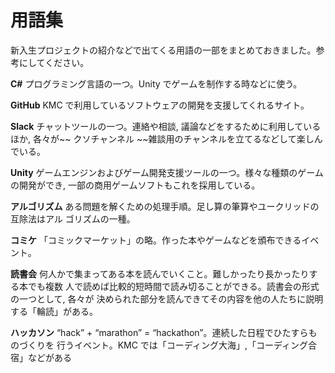 # 用語集

新入生プロジェクトの紹介などで出てくる用語の一部をまとめておきました。参考にしてください。

**C#**   プログラミング言語の一つ。Unity でゲームを制作する時などに使う。

**GitHub**   KMC で利用しているソフトウェアの開発を支援してくれるサイト。

**Slack**   チャットツールの一つ。連絡や相談, 議論などをするために利用しているほか, 各々が~~ クソチャンネル ~~雑談用のチャンネルを立てるなどして楽しんでいる。

**Unity**   ゲームエンジンおよびゲーム開発支援ツールの一つ。様々な種類のゲームの開発ができ, 一部の商用ゲームソフトもこれを採用している。

**アルゴリズム**   ある問題を解くための処理手順。足し算の筆算やユークリッドの互除法はアル ゴリズムの一種。

**コミケ**   「コミックマーケット」の略。作った本やゲームなどを頒布できるイベント。

**読書会**   何人かで集まってある本を読んでいくこと。難しかったり長かったりする本でも複数 人で読めば比較的短時間で読み切ることができる。読書会の形式の一つとして, 各々が 決められた部分を読んできてその内容を他の人たちに説明する「輪読」がある。

**ハッカソン**   “hack” + “marathon” = “hackathon”。連続した日程でひたすらものづくりを 行うイベント。KMC では「コーディング大海」,「コーディング合宿」などがある